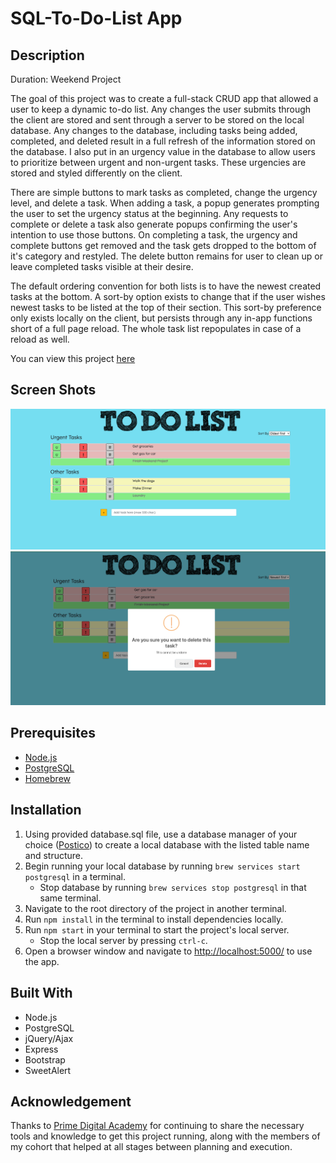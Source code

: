 # SQL-To-Do-List App

## Description

Duration: Weekend Project

The goal of this project was to create a full-stack CRUD app that allowed a user to keep a dynamic to-do list. 
Any changes the user submits through the client are stored and sent through a server to be stored on the local
database. Any changes to the database, including tasks being added, completed, and deleted result in a full refresh
of the information stored on the database. I also put in an urgency value in the database to allow users to prioritize
between urgent and non-urgent tasks. These urgencies are stored and styled differently on the client. 

There are simple buttons to mark tasks as completed, change the urgency level, and delete a task. When adding a task,
a popup generates prompting the user to set the urgency status at the beginning. Any requests to complete or delete a task
also generate popups confirming the user's intention to use those buttons. On completing a task, the urgency and complete buttons
get removed and the task gets dropped to the bottom of it's category and restyled. The delete button remains for user to clean up 
or leave completed tasks visible at their desire. 

The default ordering convention for both lists is to have the newest created tasks at the bottom. A sort-by option exists to change
that if the user wishes newest tasks to be listed at the top of their section. This sort-by preference only exists locally on the client,
but persists through any in-app functions short of a full page reload. The whole task list repopulates in case of a reload as well. 

You can view this project [here](https://mighty-ocean-32824.herokuapp.com/)
## Screen Shots

![app screenshot](/Screenshots/screenshot1.png)
![app screenshot](/Screenshots/screenshot2.png)

## Prerequisites

- [Node.js](https://nodejs.org/en/)
- [PostgreSQL](https://www.postgresql.org/)
- [Homebrew](https://brew.sh/)

## Installation

1. Using provided database.sql file, use a database manager of your choice ([Postico](https://eggerapps.at/postico/)) to create a local
database with the listed table name and structure.
2. Begin running your local database by running `brew services start postgresql` in a terminal.
    - Stop database by running `brew services stop postgresql` in that same terminal.
3. Navigate to the root directory of the project in another terminal.
4. Run `npm install` in the terminal to install dependencies locally.
5. Run `npm start` in your terminal to start the project's local server.
    - Stop the local server by pressing `ctrl-c`.
6. Open a browser window and navigate to [http://localhost:5000/](http://localhost:5000/) to use the app.


## Built With

- Node.js
- PostgreSQL
- jQuery/Ajax
- Express
- Bootstrap
- SweetAlert

## Acknowledgement

Thanks to [Prime Digital Academy](https://www.primeacademy.io/) for continuing to share the necessary tools and
knowledge to get this project running, along with the members of my cohort that helped at all stages
between planning and execution.